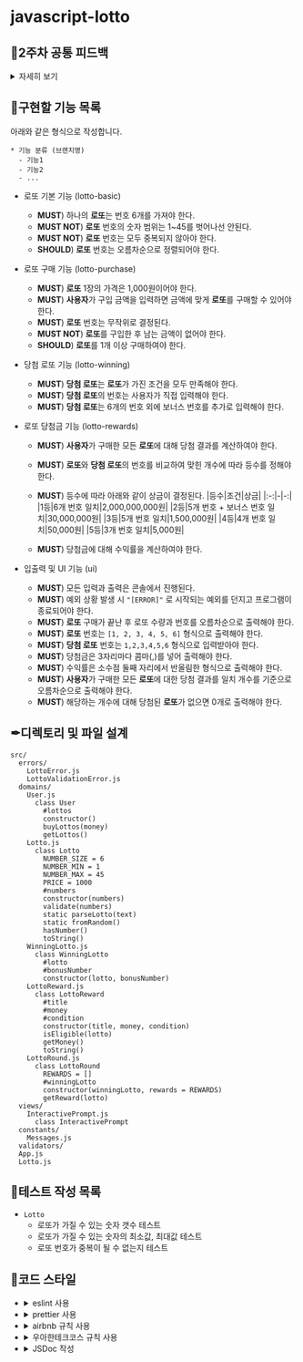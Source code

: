 # javascript-lotto

## 📢2주차 공통 피드백

<details>
<summary>자세히 보기</summary>

### README.md를 상세히 작성한다
미션 저장소의 README.md는 소스코드에 앞서 해당 프로젝트가 어떠한 프로젝트인지 마크다운으로 작성하여 소개하는 문서이다. 해당 프로젝트가 어떠한 프로젝트이며, 어떤 기능을 담고 있는지 기술하기 위해서 마크다운문법을 검색해서 학습해보고 적용해 본다.

### 기능 목록을 재검토한다
기능 목록을 클래스 설계와 구현, 함수(메서드) 설계와 구현과 같이 너무 상세하게 작성하지 않는다. 클래스 이름, 함수(메서드) 시그니처와 반환값은 언제든지 변경될 수 있기 때문이다. 너무 세세한 부분까지 정리하기보다 구현해야 할 기능 목록을 정리하는 데 집중한다. 정상적인 경우도 중요하지만, 예외적인 상황도 기능 목록에 정리한다. 특히 예외 상황은 시작 단계에서 모두 찾기 힘들기 때문에 기능을 구현하면서 계속해서 추가해 나간다.

### 기능 목록을 업데이트한다
README.md 파일에 작성하는 기능 목록은 기능 구현을 하면서 변경될 수 있다. 시작할 때 모든 기능 목록을 완벽하게 정리해야 한다는 부담을 가지기보다 기능을 구현하면서 문서를 계속 업데이트한다. 죽은 문서가 아니라 살아있는 문서를 만들기 위해 노력한다.

### 값을 하드 코딩하지 않는다
문자열, 숫자 등의 값을 하드 코딩하지 마라. 상수를 만들고 이름을 부여해 이 변수의 역할이 무엇인지 의도를 드러낸다.

### 구현 순서도 코딩 컨벤션이다
클래스는 필드, 생성자, 메서드 순으로 작성한다.

```js
class A {
    필드

    생성자

    메서드
}
```

### 한 함수가 한 가지 기능만 담당하게 한다
함수 길이가 길어진다면 한 함수에서 여러 일을 하려고 하는 경우일 가능성이 높다. 아래와 같이 한 함수에서 안내 문구 출력, 사용자 입력, 유효값 검증 등 여러 일을 하고 있다면 이를 적절하게 분리한다.

```js
const userInput = () => {
  MissionUtils.Console.print("숫자 야구 게임을 시작합니다.");
  MissionUtils.Console.readLine("숫자를 입력해 주세요: ", (input) => {
    const userNumbers = input.split(",");
    if (userNumbers.length !== 3) {
      throw new Error("[ERROR] 숫자가 잘못된 형식입니다.");
    }
  });
};
```

### 함수가 한 가지 기능을 하는지 확인하는 기준을 세운다
만약 여러 함수에서 중복되어 사용되는 코드가 있다면 함수 분리를 고민해 본다. 또한, 함수의 길이를 15라인을 넘어가지 않도록 구현하며 함수를 분리하는 의식적인 연습을 할 수 있다.

### JavaScript에서 객체를 만드는 다양한 방법을 이해하고 사용한다.
JavaScript에서는 클래스 말고도 객체를 만드는 방법은 여러 가지가 있다. 객체를 생성하는 방법에 대해서는 MDN 문서의 JavaScript 객체 기본과 Classes을 참고한다.

### 테스트를 작성하는 이유에 대해 본인의 경험을 토대로 정리해본다
단지 기능을 점검하기 위한 목적으로 테스트를 작성하는 것은 아니다. 테스트를 작성하는 과정을 통해서 나의 코드에 대해 빠르게 피드백을 받을 수 있을 뿐만 아니라 학습 도구([학습테스트를 통해 JUnit 학습하기.pdf](https://techcourse-storage.s3.ap-northeast-2.amazonaws.com/9b82d8a360c548fcadd14c551dbcbe06))로도 활용할 수 있다. 이런 경험을 통해 테스트에 대해 어떤 유용함을 느꼈는지 알아본다.
처음부터 큰 단위의 테스트를 만들지 않는다
테스트의 중요한 목적 중 하나는 내가 작성하는 코드에 대해 빠르게 피드백을 받는 것이다. 시작부터 큰 단위의 테스트를 만들게 된다면 작성한 코드에 대한 피드백을 받기까지 많은 시간이 걸린다. 그래서 문제를 작게 나누고, 그 중 핵심 기능에 가까운 부분부터 작게 테스트를 만들어 나간다.

### 큰 단위의 테스트
숫자 야구 게임을 시작해서 사용자가 숫자를 입력하면, 컴퓨터 숫자와 비교하여 그 결과를 알려준다.

### 작은 단위의 테스트
사용자의 숫자가 컴퓨터의 숫자와 하나도 일치하지 않으면 낫싱을 출력한다.
사용자의 숫자가 컴퓨터의 숫자와 1개는 일치하고, 위치가 다르면 1볼을 출력한다.

</details>


## 📃구현할 기능 목록

아래와 같은 형식으로 작성합니다.
```
* 기능 분류 (브랜치명)
  - 기능1
  - 기능2
  - ...
```

* 로또 기본 기능 (lotto-basic)
  - **MUST**) 하나의 **로또**는 번호 6개를 가져야 한다.
  - **MUST NOT**) **로또** 번호의 숫자 범위는 1~45를 벗어나선 안된다.
  - **MUST NOT**) **로또** 번호는 모두 중복되지 않아야 한다.
  - **SHOULD**) **로또** 번호는 오름차순으로 정렬되어야 한다.

* 로또 구매 기능 (lotto-purchase)
  - **MUST**) **로또** 1장의 가격은 1,000원이어야 한다.
  - **MUST**) **사용자**가 구입 금액을 입력하면 금액에 맞게 **로또**를 구매할 수 있어야 한다.
  - **MUST**) **로또** 번호는 무작위로 결정된다.
  - **MUST NOT**) **로또**를 구입한 후 남는 금액이 없어야 한다.
  - **SHOULD**) **로또**를 1개 이상 구매하여야 한다.

* 당첨 로또 기능 (lotto-winning)
  - **MUST**) **당첨 로또**는 **로또**가 가진 조건을 모두 만족해야 한다.
  - **MUST**) **당첨 로또**의 번호는 사용자가 직접 입력해야 한다.
  - **MUST**) **당첨 로또**는 6개의 번호 외에 보너스 번호를 추가로 입력해야 한다.

* 로또 당첨금 기능 (lotto-rewards)
  - **MUST**) **사용자**가 구매한 모든 **로또**에 대해 당첨 결과를 계산하여야 한다.
  - **MUST**) **로또**와 **당첨 로또**의 번호를 비교하여 맞힌 개수에 따라 등수를 정해야 한다.
  - **MUST**) 등수에 따라 아래와 같이 상금이 결정된다.
    |등수|조건|상금|
    |:-:|-|-:|
    |1등|6개 번호 일치|2,000,000,000원|
    |2등|5개 번호 + 보너스 번호 일치|30,000,000원|
    |3등|5개 번호 일치|1,500,000원|
    |4등|4개 번호 일치|50,000원|
    |5등|3개 번호 일치|5,000원|

  - **MUST**) 당첨금에 대해 수익률을 계산하여야 한다.

* 입출력 및 UI 기능 (ui)
  - **MUST**) 모든 입력과 출력은 콘솔에서 진행된다.
  - **MUST**) 예외 상황 발생 시 `"[ERROR]"` 로 시작되는 예외를 던지고 프로그램이 종료되어야 한다.
  - **MUST**) **로또** 구매가 끝난 후 로또 수량과 번호를 오름차순으로 출력해야 한다.
  - **MUST**) **로또** 번호는 `[1, 2, 3, 4, 5, 6]` 형식으로 출력해야 한다.
  - **MUST**) **당첨 로또** 번호는 `1,2,3,4,5,6` 형식으로 입력받아야 한다.
  - **MUST**) 당첨금은 3자리마다 콤마(,)를 넣어 출력해야 한다.
  - **MUST**) 수익률은 소수점 둘째 자리에서 반올림한 형식으로 출력해야 한다.
  - **MUST**) **사용자**가 구매한 모든 **로또**에 대한 당첨 결과를 일치 개수를 기준으로 오름차순으로 출력해야 한다.
  - **MUST**) 해당하는 개수에 대해 당첨된 **로또**가 없으면 0개로 출력해야 한다.

## ✒디렉토리 및 파일 설계

```
src/
  errors/
    LottoError.js
    LottoValidationError.js
  domains/
    User.js
      class User
        #lottos
        constructor()
        buyLottos(money)
        getLottos()
    Lotto.js
      class Lotto
        NUMBER_SIZE = 6
        NUMBER_MIN = 1
        NUMBER_MAX = 45
        PRICE = 1000
        #numbers
        constructor(numbers)
        validate(numbers)
        static parseLotto(text)
        static fromRandom()
        hasNumber()
        toString()
    WinningLotto.js
      class WinningLotto
        #lotto
        #bonusNumber
        constructor(lotto, bonusNumber)
    LottoReward.js
      class LottoReward
        #title
        #money
        #condition
        constructor(title, money, condition)
        isEligible(lotto)
        getMoney()
        toString()
    LottoRound.js
      class LottoRound
        REWARDS = []
        #winningLotto
        constructor(winningLotto, rewards = REWARDS)
        getReward(lotto)
  views/
    InteractivePrompt.js
      class InteractivePrompt
  constants/
    Messages.js
  validators/
  App.js
  Lotto.js
```

## 🥽테스트 작성 목록

* `Lotto`
  - 로또가 가질 수 있는 숫자 갯수 테스트
  - 로또가 가질 수 있는 숫자의 최소값, 최대값 테스트
  - 로또 번호가 중복이 될 수 없는지 테스트

## 🎨코드 스타일

- <details>
    <summary>eslint 사용</summary>

    `npm install --save-dev eslint` 로 설치하고 .eslintrc.js 파일을 생성하여 코드 스타일을 정의한다.
  </details>

- <details>
    <summary>prettier 사용</summary>

    `npm install --save-dev prettier` 로 설치한다.

    .prettierrc 파일을 생성한 후 prettier 규칙을 추가한다.
  </details>

- <details>
    <summary>airbnb 규칙 사용</summary>

    `npx install-peerdeps --dev eslint-config-airbnb` 명령으로 설치한다.

    .eslintrc.js의 `extends: [...]` 에 `'airbnb'` 를 추가한다.
  </details>

- <details>
    <summary>우아한테크코스 규칙 사용</summary>

    * indent(인덴트, 들여쓰기) depth를 3이 넘지 않도록 구현한다. 2까지만 허용한다.
    ```js
    rules: {
      'max-depth': ['error', 2],
    }
    ```

    * 함수(또는 메서드)의 길이가 15라인을 넘어가지 않도록 구현한다.
    ```js
    rules: {
      'max-lines-per-function': ['error', 15],
    }
    ```
  </details>

- <details>
    <summary>JSDoc 작성</summary>

    클래스, 함수, 변수의 문서화 및 타입을 명확히 하기 위해 JSDoc을 작성한다.

    ```js
    /**
     * 공백을 횟수만큼 늘려주는 함수
     * @param {number} count
     * @returns {string}
     */
    function blank(count) {
      return Array(count).fill(' ').join('');
    }
    ```
  </details>
